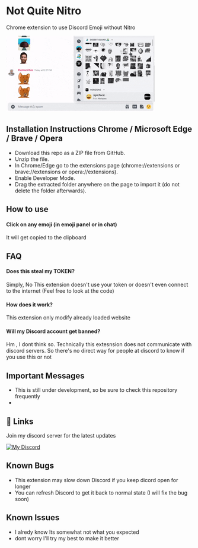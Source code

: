
# Not Quite Nitro


Chrome extension to use Discord Emoji without Nitro

![Demo](./demo.gif)

## Installation Instructions Chrome / Microsoft Edge / Brave / Opera

- Download this repo as a ZIP file from GitHub.
- Unzip the file.
- In Chrome/Edge go to the extensions page (chrome://extensions or brave://extensions or opera://extensions).
- Enable Developer Mode.
- Drag the extracted folder anywhere on the page to import it (do not delete the folder afterwards).

  
## How to use

#### Click on any emoji (in emoji panel or in chat)

It will get copied to the clipboard

## FAQ

#### Does this steal my TOKEN?

Simply, No
This extension doesn't use your token or doesn't even connect to the internet
(Feel free to look at the code)

#### How does it work?

This extension only modify already loaded website

#### Will my Discord account get banned?

Hm , I dont think so. Technically this extesnsion does not communicate with discord servers. So there's no direct way for people at discord to know if you use this or not

## Important Messages

- This is still under development, so be sure to check this repository frequently
- 
## 🔗 Links
Join my discord server for the latest updates

[![My Discord](https://img.shields.io/badge/Discord-5865F2?style=for-the-badge&logo=discord&logoColor=white)](https://discord.gg/8PKCPjQF5n)
## Known Bugs

- This extension may slow down Discord if you keep dicord open for longer
- You can refresh Discord to get it back to normal state (I will fix the bug soon)

## Known Issues

- I alredy know Its somewhat not what you expected
- dont worry I'll try my best to make it better

  
